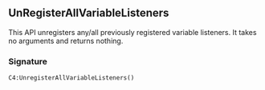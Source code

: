 ## UnRegisterAllVariableListeners

This API unregisters any/all previously registered variable listeners. It takes no arguments and returns nothing. 

### Signature

`C4:UnregisterAllVariableListeners()`
